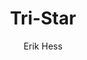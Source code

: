 ---
title: Tri-Star
author: [Erik Hess]
categories: [technology]
tags: [luggage, gallery]
banner: tri-star.jpg
caption: 
type: image
---